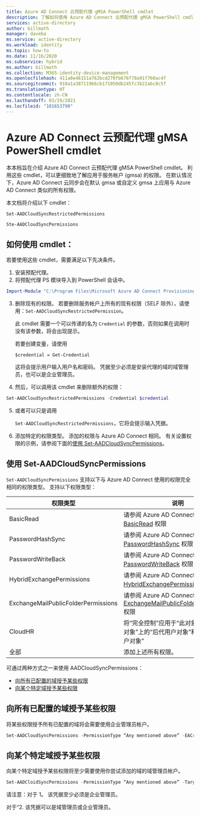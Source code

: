 ```yaml
---
title: Azure AD Connect 云预配代理 gMSA PowerShell cmdlet
description: 了解如何使用 Azure AD Connect 云预配代理 gMSA PowerShell cmdlet。
services: active-directory
author: billmath
manager: daveba
ms.service: active-directory
ms.workload: identity
ms.topic: how-to
ms.date: 11/16/2020
ms.subservice: hybrid
ms.author: billmath
ms.collection: M365-identity-device-management
ms.openlocfilehash: 411a8e46151a762bcd270fb676f78a91f760ac4f
ms.sourcegitcommit: 910a1a38711966cb171050db245fc3b22abc8c5f
ms.translationtype: HT
ms.contentlocale: zh-CN
ms.lasthandoff: 03/19/2021
ms.locfileid: "101653790"
---
```

# <a name="azure-ad-connect-cloud-provisioning-agent-gmsa-powershell-cmdlets"></a>Azure AD Connect 云预配代理 gMSA PowerShell cmdlet

本本档旨在介绍 Azure AD Connect 云预配代理 gMSA PowerShell cmdlet。 利用这些 cmdlet，可以更细致地了解应用于服务帐户 (gmsa) 的权限。 在默认情况下，Azure AD Connect 云同步会在默认 gmsa 或自定义 gmsa 上应用与 Azure AD Connect 类似的所有权限。 

本文档将介绍以下 cmdlet：  

`Set-AADCloudSyncRestrictedPermissions`

`Ste-AADCloudSyncPermissions` 

## <a name="how-to-use-the-cmdlets"></a>如何使用 cmdlet：  

若要使用这些 cmdlet，需要满足以下先决条件。

1. 安装预配代理。 
2. 将预配代理 PS 模块导入到 PowerShell 会话中。 

 ```PowerShell
 Import-Module "C:\Program Files\Microsoft Azure AD Connect Provisioning Agent\Microsoft.CloudSync.Powershell.dll"  
 ```
3. 删除现有的权限。  若要删除服务帐户上所有的现有权限（SELF 除外），请使用：`Set-AADCloudSyncRestrictedPermission`。  

    此 cmdlet 需要一个可以传递的名为 `Credential` 的参数，否则如果在调用时没有该参数，将会出现提示。

    若要创建变量，请使用  

   `$credential = Get-Credential` 

   这将会提示用户输入用户名和密码。 凭据至少必须是安装代理的域的域管理员，也可以是企业管理员。 

4.  然后，可以调用该 cmdlet 来删除额外的权限： 
   ```PowerShell
   Set-AADCloudSyncRestrictedPermissions -Credential $credential 
   ```
5. 或者可以只是调用 

   `Set-AADCloudSyncRestrictedPermissions`，它将会提示输入凭据。 

 6.  添加特定的权限类型。  添加的权限与 Azure AD Connect 相同。  有关设置权限的示例，请参阅下面的[使用 Set-AADCloudSyncPermissions](#using-set-aadcloudsyncpermissions)。

## <a name="using-set-aadcloudsyncpermissions"></a>使用 Set-AADCloudSyncPermissions 
`Set-AADCloudSyncPermissions` 支持以下与 Azure AD Connect 使用的权限完全相同的权限类型。 支持以下权限类型： 

|权限类型|说明|
|-----|-----|
|BasicRead| 请参阅 Azure AD Connect 的 [BasicRead](../../active-directory/hybrid/how-to-connect-configure-ad-ds-connector-account.md#configure-basic-read-only-permissions) 权限|
|PasswordHashSync|请参阅 Azure AD Connect 的 [PasswordHashSync](../../active-directory/hybrid/how-to-connect-configure-ad-ds-connector-account.md#permissions-for-password-hash-synchronization) 权限|
|PasswordWriteBack|请参阅 Azure AD Connect 的 [PasswordWriteBack](../../active-directory/hybrid/how-to-connect-configure-ad-ds-connector-account.md#permissions-for-password-writeback) 权限|
|HybridExchangePermissions|请参阅 Azure AD Connect 的 [HybridExchangePermissions](../../active-directory/hybrid/how-to-connect-configure-ad-ds-connector-account.md#permissions-for-exchange-hybrid-deployment) 权限| 
|ExchangeMailPublicFolderPermissions| 请参阅 Azure AD Connect 的 [ExchangeMailPublicFolderPermissions](../../active-directory/hybrid/how-to-connect-configure-ad-ds-connector-account.md#permissions-for-exchange-mail-public-folders-preview) 权限| 
|CloudHR| 将“完全控制”应用于“此对象和所有后代对象”上的“后代用户对象”和“创建/删除用户对象”| 
|全部|添加上述所有权限。| 



可通过两种方式之一来使用 AADCloudSyncPermissions：
- [向所有已配置的域授予某些权限](#grant-a-certain-permission-to-all-configured-domains) 
- [向某个特定域授予某些权限](#grant-a-certain-permission-to-a-specific-domain) 
## <a name="grant-a-certain-permission-to-all-configured-domains"></a>向所有已配置的域授予某些权限 
将某些权限授予所有已配置的域将会需要使用企业管理员帐户。


 ```PowerShell
Set-AADCloudSyncPermissions -PermissionType “Any mentioned above” -EACredential $credential (prepopulated same as above [$credential = Get-Credential]) 
```

## <a name="grant-a-certain-permission-to-a-specific-domain"></a>向某个特定域授予某些权限 
向某个特定域授予某些权限将至少需要使用你尝试添加的域的域管理员帐户。


 ```PowerShell
Set-AADCloidSyncPermissions -PermissionType “Any mentioned above” -TargetDomain “FQDN of domain” (has to be already configured through wizard) -TargetDomaincredential $credential(same as above) 
```
 

请注意：对于 1。 该凭据至少必须是企业管理员。 

对于“2. 该凭据可以是域管理员或企业管理员。 

  

